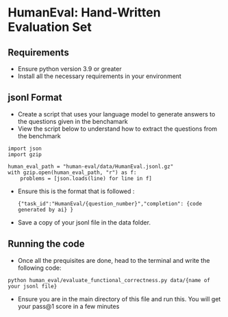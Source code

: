 # HumanEval: Hand-Written Evaluation Set

## Requirements

- Ensure python version 3.9 or greater
- Install all the necessary requirements in your environment

## jsonl Format

- Create a script that uses your language model to generate answers to the questions given in the benchamark
- View the script below to understand how to extract the questions from the benchmark

```
import json
import gzip

human_eval_path = "human-eval/data/HumanEval.jsonl.gz"
with gzip.open(human_eval_path, "r") as f:
    problems = [json.loads(line) for line in f]
```

- Ensure this is the format that is followed :
  ```
  {"task_id":"HumanEval/{question_number}","completion": {code generated by ai} }
  ```
- Save a copy of your jsonl file in the data folder.

## Running the code

- Once all the prequisites are done, head to the terminal and write the following code:

```
python human_eval/evaluate_functional_correctness.py data/{name of your jsonl file}
```

- Ensure you are in the main directory of this file and run this. You will get your pass@1 score in a few minutes
